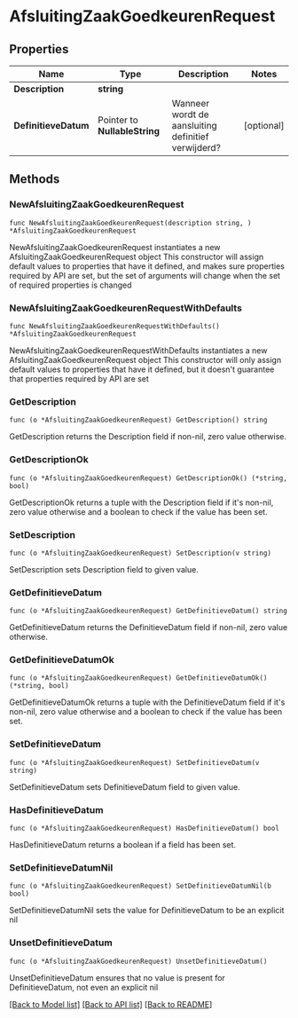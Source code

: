 # AfsluitingZaakGoedkeurenRequest

## Properties

Name | Type | Description | Notes
------------ | ------------- | ------------- | -------------
**Description** | **string** |  | 
**DefinitieveDatum** | Pointer to **NullableString** | Wanneer wordt de aansluiting definitief verwijderd? | [optional] 

## Methods

### NewAfsluitingZaakGoedkeurenRequest

`func NewAfsluitingZaakGoedkeurenRequest(description string, ) *AfsluitingZaakGoedkeurenRequest`

NewAfsluitingZaakGoedkeurenRequest instantiates a new AfsluitingZaakGoedkeurenRequest object
This constructor will assign default values to properties that have it defined,
and makes sure properties required by API are set, but the set of arguments
will change when the set of required properties is changed

### NewAfsluitingZaakGoedkeurenRequestWithDefaults

`func NewAfsluitingZaakGoedkeurenRequestWithDefaults() *AfsluitingZaakGoedkeurenRequest`

NewAfsluitingZaakGoedkeurenRequestWithDefaults instantiates a new AfsluitingZaakGoedkeurenRequest object
This constructor will only assign default values to properties that have it defined,
but it doesn't guarantee that properties required by API are set

### GetDescription

`func (o *AfsluitingZaakGoedkeurenRequest) GetDescription() string`

GetDescription returns the Description field if non-nil, zero value otherwise.

### GetDescriptionOk

`func (o *AfsluitingZaakGoedkeurenRequest) GetDescriptionOk() (*string, bool)`

GetDescriptionOk returns a tuple with the Description field if it's non-nil, zero value otherwise
and a boolean to check if the value has been set.

### SetDescription

`func (o *AfsluitingZaakGoedkeurenRequest) SetDescription(v string)`

SetDescription sets Description field to given value.


### GetDefinitieveDatum

`func (o *AfsluitingZaakGoedkeurenRequest) GetDefinitieveDatum() string`

GetDefinitieveDatum returns the DefinitieveDatum field if non-nil, zero value otherwise.

### GetDefinitieveDatumOk

`func (o *AfsluitingZaakGoedkeurenRequest) GetDefinitieveDatumOk() (*string, bool)`

GetDefinitieveDatumOk returns a tuple with the DefinitieveDatum field if it's non-nil, zero value otherwise
and a boolean to check if the value has been set.

### SetDefinitieveDatum

`func (o *AfsluitingZaakGoedkeurenRequest) SetDefinitieveDatum(v string)`

SetDefinitieveDatum sets DefinitieveDatum field to given value.

### HasDefinitieveDatum

`func (o *AfsluitingZaakGoedkeurenRequest) HasDefinitieveDatum() bool`

HasDefinitieveDatum returns a boolean if a field has been set.

### SetDefinitieveDatumNil

`func (o *AfsluitingZaakGoedkeurenRequest) SetDefinitieveDatumNil(b bool)`

 SetDefinitieveDatumNil sets the value for DefinitieveDatum to be an explicit nil

### UnsetDefinitieveDatum
`func (o *AfsluitingZaakGoedkeurenRequest) UnsetDefinitieveDatum()`

UnsetDefinitieveDatum ensures that no value is present for DefinitieveDatum, not even an explicit nil

[[Back to Model list]](../README.md#documentation-for-models) [[Back to API list]](../README.md#documentation-for-api-endpoints) [[Back to README]](../README.md)


